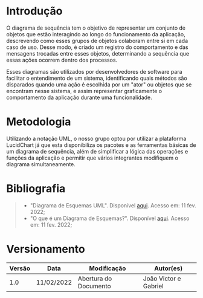 # Introdução

O diagrama de sequência tem o objetivo de representar um conjunto de objetos que estão interagindo ao longo do funcionamento da aplicação, descrevendo como esses grupos de objetos colaboram entre si em cada caso de uso. Desse modo, é criado um registro do comportamento e das mensagens trocadas entre esses objetos, determinando a sequência que essas ações ocorrem dentro dos processos.

Esses diagramas são utilizados por desenvolvedores de software para facilitar o entendimento de um sistema, identificando quais métodos são disparados quando uma ação é escolhida por um "ator" ou objetos que se encontram nesse sistema, e assim representar graficamente o comportamento da aplicação durante uma funcionalidade.

# Metodologia

Utilizando a notação UML, o nosso grupo optou por utilizar a plataforma LucidChart já que esta disponibiliza os pacotes e as ferramentas básicas de um diagrama de sequência, além de simplificar a lógica das operações e funções da aplicação e permitir que vários integrantes modifiquem o diagrama simultaneamente.

# Bibliografia

> - "Diagrama de Esquemas UML". Disponível [aqui](https://support.microsoft.com/pt-br/office/criar-um-diagrama-de-sequ%C3%AAncia-uml-c61c371b-b150-4958-b128-902000133b26). Acesso em: 11 fev. 2022;
> - "O que é um Diagrama de Esquemas?". Disponível [aqui](https://www.lucidchart.com/pages/pt/o-que-e-diagrama-de-sequencia-uml). Acesso em: 11 fev. 2022;
 
# Versionamento

Versão | Data | Modificação | Autor(es) |
|--|--|--|--|
|1.0| 11/02/2022 | Abertura do Documento | João Victor e Gabriel |